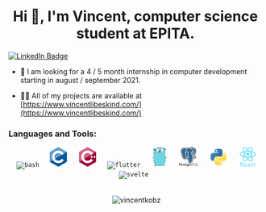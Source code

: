 <h1 align="center">Hi 👋, I'm Vincent, computer science student at EPITA.</h1>

[![LinkedIn Badge](https://img.shields.io/badge/LinkedIn-Profile-informational?style=flat&logo=linkedin&logoColor=white&color=0D76A8)](https://www.linkedin.com/in/vincent-libeskind/)


- 🔭  I am looking for a 4 / 5 month internship in computer development starting in august / september 2021.

- 👨‍💻 All of my projects are available at [https://www.vincentlibeskind.com/](https://www.vincentlibeskind.com/)



<div align="center">
    
<div> <h3 align="left">Languages and Tools:</h3> </div>

<div>
    <code> <img src="https://www.vectorlogo.zone/logos/gnu_bash/gnu_bash-icon.svg" alt="bash" height="40" /> </code>
    <code> <img src="https://raw.githubusercontent.com/devicons/devicon/master/icons/c/c-original.svg" alt="c" height="40" /> </code>
    <code> <img src="https://raw.githubusercontent.com/devicons/devicon/master/icons/cplusplus/cplusplus-original.svg" alt="cplusplus" height="40"/> </code>
    <code> <img src="https://www.vectorlogo.zone/logos/flutterio/flutterio-icon.svg" alt="flutter" height="40"/> </code>
    <code> <img src="https://raw.githubusercontent.com/devicons/devicon/master/icons/go/go-original.svg" alt="go" height="40"/> </code>
    <code> <img src="https://raw.githubusercontent.com/devicons/devicon/master/icons/postgresql/postgresql-original-wordmark.svg" alt="postgresql" height="40"/> </code>
    <code> <img src="https://raw.githubusercontent.com/devicons/devicon/master/icons/python/python-original.svg" alt="python" height="40"/> </code>
    <code> <img src="https://raw.githubusercontent.com/devicons/devicon/master/icons/react/react-original-wordmark.svg" alt="react" height="40"/> </code>
    <code> <img src="https://upload.wikimedia.org/wikipedia/commons/1/1b/Svelte_Logo.svg" alt="svelte" height="40"/> </code>
</div>
    
<br>
    
<p>&nbsp;<img align="center" src="https://github-readme-stats.vercel.app/api?username=vincentkobz&show_icons=true&theme=merko&title_color=9141ac&locale=en" alt="vincentkobz" /></p>
    
</div>
